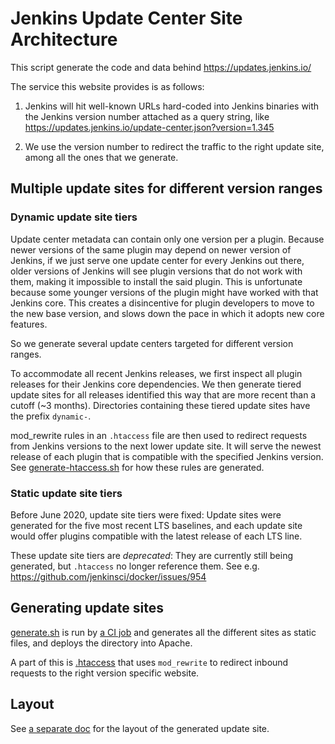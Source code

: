 # Jenkins Update Center Site Architecture
This script generate the code and data behind https://updates.jenkins.io/

The service this website provides is as follows:

 1. Jenkins will hit well-known URLs hard-coded into Jenkins binaries with
    the Jenkins version number attached as a query string, like
    https://updates.jenkins.io/update-center.json?version=1.345

 1. We use the version number to redirect the traffic to the right update site,
    among all the ones that we generate.


## Multiple update sites for different version ranges

### Dynamic update site tiers

Update center metadata can contain only one version per a plugin.
Because newer versions of the same plugin may depend on newer version of Jenkins, if we just serve one update center for every Jenkins out there, older versions of Jenkins will see plugin versions that do not work with them, making it impossible to install the said plugin.
This is unfortunate because some younger versions of the plugin might have worked with that Jenkins core.
This creates a disincentive for plugin developers to move to the new base version, and slows down the pace in which it adopts new core features.

So we generate several update centers targeted for different version ranges.

To accommodate all recent Jenkins releases, we first inspect all plugin releases for their Jenkins core dependencies.
We then generate tiered update sites for all releases identified this way that are more recent than a cutoff (~3 months).
Directories containing these tiered update sites have the prefix `dynamic-`.

mod_rewrite rules in an `.htaccess` file are then used to redirect requests from Jenkins versions to the next lower update site.
It will serve the newest release of each plugin that is compatible with the specified Jenkins version.
See [generate-htaccess.sh](generate-htaccess.sh) for how these rules are generated.

### Static update site tiers

Before June 2020, update site tiers were fixed:
Update sites were generated for the five most recent LTS baselines, and each update site would offer plugins compatible with the latest release of each LTS line.

These update site tiers are *deprecated*: They are currently still being generated, but `.htaccess` no longer reference them.
See e.g. https://github.com/jenkinsci/docker/issues/954


## Generating update sites

[generate.sh](generate.sh) is run by [a CI job](https://trusted.ci.jenkins.io/job/update_center/)
and generates all the different sites as static files, and deploys the directory into Apache.

A part of this is [.htaccess](static/.htaccess) that uses `mod_rewrite` to
redirect inbound requests to the right version specific website.


## Layout

See [a separate doc](LAYOUT.md) for the layout of the generated update site.
